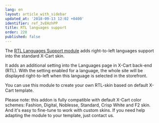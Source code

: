 ```yaml
---
lang: en
layout: article_with_sidebar
updated_at: '2018-09-13 12:02 +0400'
identifier: ref_3vEHzhPP
title: RTL languages support
order: 228
published: false
---
```

The [RTL Languages Support module](https://market.x-cart.com/addons/standard-rtl-skin.html "RTL languages support") adds right-to-left languages support into the standard X-Cart skin.

It adds an additional setting into the Languages page in X-Cart back-end (RTL). With the setting enabled for a language, the whole site will be displayed right-to-left when this language is selected in the storefront.

You can use this module to create your own RTL-skin based on default X-Cart template.

Please note: this addon is fully compatible with default X-Cart color schemes: Fashion, Digital, Noblesse, Standard, Crisp White and F2 skin. And it's easy to fine-tune to work with custom skins. If you need help adapting the module to your template, just contact us.
